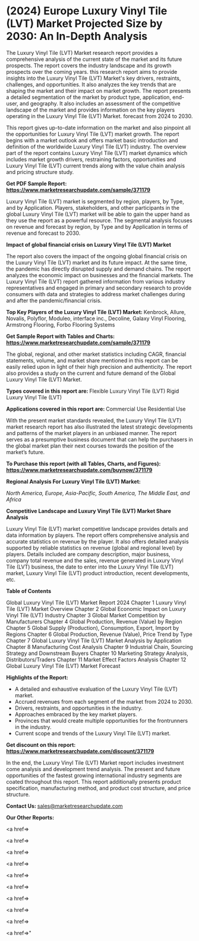 # (2024) Europe Luxury Vinyl Tile (LVT) Market Projected Size by 2030: An In-Depth Analysis

The Luxury Vinyl Tile (LVT) Market research report provides a comprehensive analysis of the current state of the market and its future prospects. The report covers the industry landscape and its growth prospects over the coming years. this research report aims to provide insights into the Luxury Vinyl Tile (LVT) Market's key drivers, restraints, challenges, and opportunities. It also analyzes the key trends that are shaping the market and their impact on market growth. The report presents a detailed segmentation of the market by product type, application, end-user, and geography. It also includes an assessment of the competitive landscape of the market and provides information on the key players operating in the Luxury Vinyl Tile (LVT) Market. forecast from 2024 to 2030.

This report gives up-to-date information on the market and also pinpoint all the opportunities for Luxury Vinyl Tile (LVT) market growth. The report begins with a market outlook and offers market basic introduction and definition of the worldwide Luxury Vinyl Tile (LVT) industry. The overview part of the report contains Luxury Vinyl Tile (LVT) market dynamics which includes market growth drivers, restraining factors, opportunities and Luxury Vinyl Tile (LVT) current trends along with the value chain analysis and pricing structure study.

<strong><b>Get PDF Sample Report: <a href=https://www.marketresearchupdate.com/sample/371179>https://www.marketresearchupdate.com/sample/371179</a></b></strong>

Luxury Vinyl Tile (LVT) market is segmented by region, players, by Type, and by Application. Players, stakeholders, and other participants in the global Luxury Vinyl Tile (LVT) market will be able to gain the upper hand as they use the report as a powerful resource. The segmental analysis focuses on revenue and forecast by region, by Type and by Application in terms of revenue and forecast to 2030.

<strong><b>Impact of global financial crisis on Luxury Vinyl Tile (LVT) Market</b></strong>

The report also covers the impact of the ongoing global financial crisis on the Luxury Vinyl Tile (LVT) market and its future impact. At the same time, the pandemic has directly disrupted supply and demand chains. The report analyzes the economic impact on businesses and the financial markets. The Luxury Vinyl Tile (LVT) report gathered information from various industry representatives and engaged in primary and secondary research to provide consumers with data and strategies to address market challenges during and after the pandemic/financial crisis.

<strong><b>Top Key Players of the Luxury Vinyl Tile (LVT) Market:
</b></strong>Kenbrock, Allure, Novalis, Polyflor, Moduleo, interface inc., Decoline, Galaxy Vinyl Flooring, Armstrong Flooring, Forbo Flooring Systems<strong><b>
</b></strong>

<strong><b>Get Sample Report with Tables and Charts: <a href=https://www.marketresearchupdate.com/sample/371179>https://www.marketresearchupdate.com/sample/371179</a></b></strong>

The global, regional, and other market statistics including CAGR, financial statements, volume, and market share mentioned in this report can be easily relied upon in light of their high precision and authenticity. The report also provides a study on the current and future demand of the Global Luxury Vinyl Tile (LVT) Market.

<strong><b>Types covered in this report are:
</b></strong>Flexible Luxury Vinyl Tile (LVT)
Rigid Luxury Vinyl Tile (LVT)<strong><b>
</b></strong>

<strong><b>Applications covered in this report are:
</b></strong>Commercial Use
Residential Use<strong><b>
</b></strong>

With the present market standards revealed, the Luxury Vinyl Tile (LVT) market research report has also illustrated the latest strategic developments and patterns of the market players in an unbiased manner. The report serves as a presumptive business document that can help the purchasers in the global market plan their next courses towards the position of the market’s future.

<strong><b>To Purchase this report (with all Tables, Charts, and Figures): <a href=https://www.marketresearchupdate.com/buynow/371179>https://www.marketresearchupdate.com/buynow/371179</a></b></strong>

<strong><b>Regional Analysis For Luxury Vinyl Tile (LVT) Market:</b></strong>

<em><i>North America, Europe, Asia-Pacific, South America, The Middle East, and Africa</i></em>

<strong><b>Competitive Landscape and Luxury Vinyl Tile (LVT) Market Share Analysis</b></strong>

Luxury Vinyl Tile (LVT) market competitive landscape provides details and data information by players. The report offers comprehensive analysis and accurate statistics on revenue by the player. It also offers detailed analysis supported by reliable statistics on revenue (global and regional level) by players. Details included are company description, major business, company total revenue and the sales, revenue generated in Luxury Vinyl Tile (LVT) business, the date to enter into the Luxury Vinyl Tile (LVT) market, Luxury Vinyl Tile (LVT) product introduction, recent developments, etc.

<strong><b>Table of Contents</b></strong>

Global Luxury Vinyl Tile (LVT) Market Report 2024
Chapter 1 Luxury Vinyl Tile (LVT) Market Overview
Chapter 2 Global Economic Impact on Luxury Vinyl Tile (LVT) Industry
Chapter 3 Global Market Competition by Manufacturers
Chapter 4 Global Production, Revenue (Value) by Region
Chapter 5 Global Supply (Production), Consumption, Export, Import by Regions
Chapter 6 Global Production, Revenue (Value), Price Trend by Type
Chapter 7 Global Luxury Vinyl Tile (LVT) Market Analysis by Application
Chapter 8 Manufacturing Cost Analysis
Chapter 9 Industrial Chain, Sourcing Strategy and Downstream Buyers
Chapter 10 Marketing Strategy Analysis, Distributors/Traders
Chapter 11 Market Effect Factors Analysis
Chapter 12 Global Luxury Vinyl Tile (LVT) Market Forecast

<strong><b>Highlights of the Report:</b></strong>

- A detailed and exhaustive evaluation of the Luxury Vinyl Tile (LVT) market.
- Accrued revenues from each segment of the market from 2024 to 2030.
- Drivers, restraints, and opportunities in the industry.
- Approaches embraced by the key market players.
- Provinces that would create multiple opportunities for the frontrunners in the industry.
- Current scope and trends of the Luxury Vinyl Tile (LVT) market.

<strong><b>Get discount on this report: <a href=https://www.marketresearchupdate.com/discount/371179>https://www.marketresearchupdate.com/discount/371179</a></b></strong>

In the end, the Luxury Vinyl Tile (LVT) Market report includes investment come analysis and development trend analysis. The present and future opportunities of the fastest growing international industry segments are coated throughout this report. This report additionally presents product specification, manufacturing method, and product cost structure, and price structure.

<strong><b>Contact Us:
</b></strong>sales@marketresearchupdate.com

<strong>Our Other Reports:</strong>

<a href=></a>

<a href=></a>

<a href=></a>

<a href=></a>

<a href=></a>

<a href=></a>

<a href=></a>

<a href=></a>

<a href=></a>

<a href=></a>"
